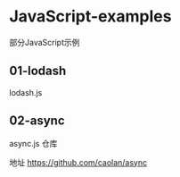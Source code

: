 # JavaScript-examples

部分JavaScript示例

## 01-lodash 
lodash.js

##  02-async
async.js 仓库

地址 https://github.com/caolan/async


